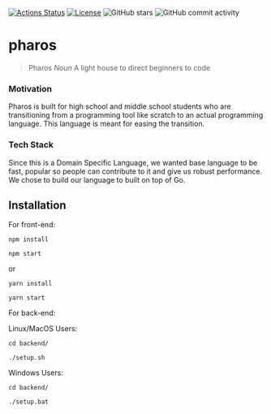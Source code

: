 [![Actions Status](https://github.com/abhinavtripathy/pharos/workflows/Node%20CI/badge.svg)](https://github.com/abhinavtripathy/pharos/actions)
[![License](http://img.shields.io/badge/License-MIT-brightgreen.svg)](./LICENSE)
![GitHub stars](https://img.shields.io/github/stars/abhinavtripathy/pharos.svg)
![GitHub commit activity](https://img.shields.io/github/commit-activity/m/abhinavtripathy/pharos.svg?color=red)

# pharos

> Pharos *Noun* A light house to direct beginners to code


### Motivation

Pharos is built for high school and middle school students who are transitioning from a programming tool like scratch to an actual programming language. This language is meant for easing the transition. 

### Tech Stack

Since this is a Domain Specific Language, we wanted base language to be fast, popular so people can contribute to it and give us robust performance. We chose to build our language to built on top of Go. 


## Installation 

For front-end:

```
npm install 

npm start
```

or 

```
yarn install

yarn start
```

For back-end:

Linux/MacOS Users:
```
cd backend/

./setup.sh
```

Windows Users:
```
cd backend/

./setup.bat
```